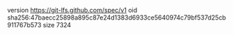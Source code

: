 version https://git-lfs.github.com/spec/v1
oid sha256:47baecc25898a895c87e24d1383d6933ce5640974c79bf537d25cb911767b573
size 7324
